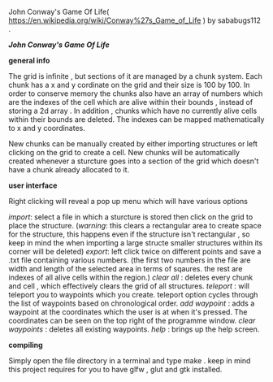 
John Conway's Game Of Life( https://en.wikipedia.org/wiki/Conway%27s_Game_of_Life ) by sababugs112 .

***John Conway's Game Of Life***

**general info**


The grid is infinite , but sections of it are managed by a chunk system.  Each chunk has a x and y cordinate on the grid and their size is 100 by 100.
In order to conserve memory the chunks also have an array of numbers which are the indexes of the cell which are alive within their bounds , instead of storing a 2d array . In addition , chunks which have no currently alive cells within their bounds are deleted.
The indexes can be mapped mathematically to x and y coordinates.

New chunks can be manually created by either importing structures or left clicking on the grid to create a cell. 
New chunks will be automatically created whenever a sturcture goes into a section of the grid which doesn't have a chunk already allocated to it.

**user interface** 

Right clicking will reveal a pop up menu which will have various options 

*import*: select a file in which a sturcture is stored then click on the grid to place the structure.
(*warning*: this clears a rectangular area to create space for the structure,  this happens even if the structure isn't rectangular , so keep in mind the when importing a large structe smaller structures within its corner will be deleted)
*export*: left click twice on different points and save a .txt file containing various numbers.
    (the first two numbers in the file are width and length of the selected area in terms of sqaures. the rest are indexes of all alive cells within the region.)
*clear all* : deletes every chunk and cell , which effectively clears the grid of all structures.
*teleport* : will teleport you to waypoints which you create. teleport option cycles through the list of waypoints based on chronological order.
*add waypoint* : adds a waypoint at the coordinates which the user is at when it's pressed. The coordinates can be seen on the top right of the programme window.
*clear waypoints* : deletes all existing waypoints.
*help* : brings up the help screen.

**compiling**

Simply open the file directory in a terminal and type make .  keep in mind this project requires for you to have glfw , glut and gtk installed.
